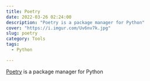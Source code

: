 ```yaml
---
title: Poetry
date: 2022-03-26 02:24:00
description: "Poetry is a package manager for Python"
cover: "https://i.imgur.com/Uv6nv7k.jpg"
slug: poetry
category: Tools
tags:
  - Python

---
```

[Poetry](https://python-poetry.org/) is a package manager for Python